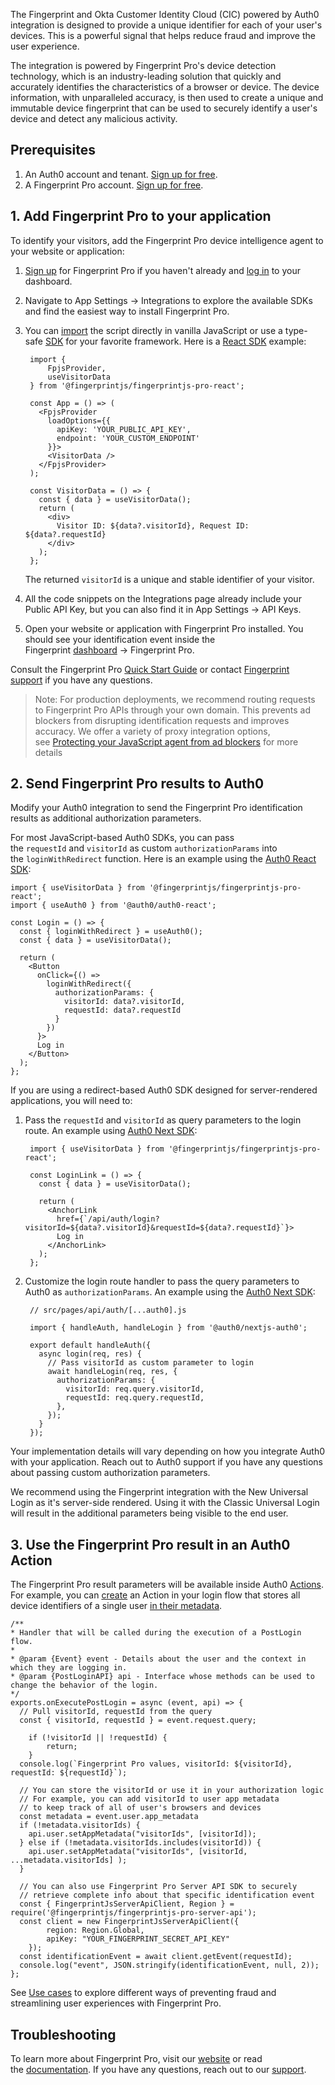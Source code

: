 The Fingerprint and Okta Customer Identity Cloud (CIC) powered by Auth0 integration is designed to provide a unique identifier for each of your user's devices. This is a powerful signal that helps reduce fraud and improve the user experience.

The integration is powered by Fingerprint Pro's device detection technology, which is an industry-leading solution that quickly and accurately identifies the characteristics of a browser or device. The device information, with unparalleled accuracy, is then used to create a unique and immutable device fingerprint that can be used to securely identify a user's device and detect any malicious activity.

Prerequisites
-------------

1.  An Auth0 account and tenant. [Sign up for free](https://auth0.com/signup).
2.  A Fingerprint Pro account. [Sign up for free](https://dashboard.fingerprint.com/signup/).

1\. Add Fingerprint Pro to your application
-------------------------------------------

To identify your visitors, add the Fingerprint Pro device intelligence agent to your website or application:

1.  [Sign up](https://dashboard.fingerprint.com/signup) for Fingerprint Pro if you haven't already and [log in](https://dashboard.fingerprint.com/login) to your dashboard.

2.  Navigate to App Settings → Integrations to explore the available SDKs and find the easiest way to install Fingerprint Pro.

3.  You can [import](https://dev.fingerprint.com/docs/js-agent#installing-the-agent--quick-usage-examples) the script directly in vanilla JavaScript or use a type-safe [SDK](https://dev.fingerprint.com/docs/frontend-libraries) for your favorite framework. Here is a [React SDK](https://github.com/fingerprintjs/fingerprintjs-pro-react) example:

    ```
     import {
         FpjsProvider,
         useVisitorData
     } from '@fingerprintjs/fingerprintjs-pro-react';

     const App = () => (
       <FpjsProvider
         loadOptions={{
           apiKey: 'YOUR_PUBLIC_API_KEY',
           endpoint: 'YOUR_CUSTOM_ENDPOINT'
         }}>
         <VisitorData />
       </FpjsProvider>
     );

     const VisitorData = () => {
       const { data } = useVisitorData();
       return (
         <div>
           Visitor ID: ${data?.visitorId}, Request ID: ${data?.requestId}
         </div>
       );
     };
    ```

    The returned `visitorId` is a unique and stable identifier of your visitor.

4.  All the code snippets on the Integrations page already include your Public API Key, but you can also find it in App Settings → API Keys.

5.  Open your website or application with Fingerprint Pro installed. You should see your identification event inside the Fingerprint [dashboard](https://dashboard.fingerprint.com/) → Fingerprint Pro.

Consult the Fingerprint Pro [Quick Start Guide](https://dev.fingerprint.com/docs/quick-start-guide) or contact [Fingerprint support](https://fingerprint.com/support/) if you have any questions.

> Note: For production deployments, we recommend routing requests to Fingerprint Pro APIs through your own domain. This prevents ad blockers from disrupting identification requests and improves accuracy. We offer a variety of proxy integration options, see [Protecting your JavaScript agent from ad blockers](https://dev.fingerprint.com/docs/protecting-the-javascript-agent-from-adblockers) for more details

2\. Send Fingerprint Pro results to Auth0
-----------------------------------------

Modify your Auth0 integration to send the Fingerprint Pro identification results as additional authorization parameters.

For most JavaScript-based Auth0 SDKs, you can pass the `requestId` and `visitorId` as custom `authorizationParams` into the `loginWithRedirect` function. Here is an example using the [Auth0 React SDK](https://auth0.com/docs/libraries/auth0-react):

```
import { useVisitorData } from '@fingerprintjs/fingerprintjs-pro-react';
import { useAuth0 } from '@auth0/auth0-react';

const Login = () => {
  const { loginWithRedirect } = useAuth0();
  const { data } = useVisitorData();

  return (
    <Button
      onClick={() =>
        loginWithRedirect({
          authorizationParams: {
            visitorId: data?.visitorId,
            requestId: data?.requestId
          }
        })
      }>
      Log in
    </Button>
  );
};
```

If you are using a redirect-based Auth0 SDK designed for server-rendered applications, you will need to:

1.  Pass the `requestId` and `visitorId` as query parameters to the login route. An example using [Auth0 Next SDK](https://auth0.com/docs/quickstart/webapp/nextjs/01-login):

    ```
     import { useVisitorData } from '@fingerprintjs/fingerprintjs-pro-react';

     const LoginLink = () => {
       const { data } = useVisitorData();

       return (
         <AnchorLink
           href={`/api/auth/login?visitorId=${data?.visitorId}&requestId=${data?.requestId}`}>
           Log in
         </AnchorLink>
       );
     };
    ```

2.  Customize the login route handler to pass the query parameters to Auth0 as `authorizationParams`. An example using the [Auth0 Next SDK](https://auth0.com/docs/quickstart/webapp/nextjs/01-login):

    ```
     // src/pages/api/auth/[...auth0].js

     import { handleAuth, handleLogin } from '@auth0/nextjs-auth0';

     export default handleAuth({
       async login(req, res) {
         // Pass visitorId as custom parameter to login
         await handleLogin(req, res, {
           authorizationParams: {
             visitorId: req.query.visitorId,
             requestId: req.query.requestId,
           },
         });
       }
     });
    ```

Your implementation details will vary depending on how you integrate Auth0 with your application. Reach out to Auth0 support if you have any questions about passing custom authorization parameters.

We recommend using the Fingerprint integration with the New Universal Login as it's server-side rendered. Using it with the Classic Universal Login will result in the additional parameters being visible to the end user.

3\. Use the Fingerprint Pro result in an Auth0 Action
-----------------------------------------------------

The Fingerprint Pro result parameters will be available inside Auth0 [Actions](https://auth0.com/docs/customize/actions/actions-overview). For example, you can [create](https://auth0.com/docs/customize/actions/write-your-first-action) an Action in your login flow that stores all device identifiers of a single user [in their metadata](https://auth0.com/docs/customize/actions/flows-and-triggers/login-flow#enrich-the-user-profile).

```
/**
* Handler that will be called during the execution of a PostLogin flow.
*
* @param {Event} event - Details about the user and the context in which they are logging in.
* @param {PostLoginAPI} api - Interface whose methods can be used to change the behavior of the login.
*/
exports.onExecutePostLogin = async (event, api) => {
  // Pull visitorId, requestId from the query
  const { visitorId, requestId } = event.request.query;

    if (!visitorId || !requestId) {
        return;
    }
  console.log(`Fingerprint Pro values, visitorId: ${visitorId}, requestId: ${requestId}`);

  // You can store the visitorId or use it in your authorization logic
  // For example, you can add visitorId to user app metadata
  // to keep track of all of user's browsers and devices
  const metadata = event.user.app_metadata
  if (!metadata.visitorIds) {
    api.user.setAppMetadata("visitorIds", [visitorId]);
  } else if (!metadata.visitorIds.includes(visitorId)) {
    api.user.setAppMetadata("visitorIds", [visitorId, ...metadata.visitorIds] );
  }

  // You can also use Fingerprint Pro Server API SDK to securely
  // retrieve complete info about that specific identification event
  const { FingerprintJsServerApiClient, Region } = require('@fingerprintjs/fingerprintjs-pro-server-api');
  const client = new FingerprintJsServerApiClient({
        region: Region.Global,
        apiKey: "YOUR_FINGERPRINT_SECRET_API_KEY"
    });
  const identificationEvent = await client.getEvent(requestId);
  console.log("event", JSON.stringify(identificationEvent, null, 2));
};
```

See [Use cases](https://fingerprint.com/use-cases/) to explore different ways of preventing fraud and streamlining user experiences with Fingerprint Pro.

Troubleshooting
---------------

To learn more about Fingerprint Pro, visit our [website](https://fingerprint.com/) or read the [documentation](https://dev.fingerprint.com/docs). If you have any questions, reach out to our [support](https://fingerprint.com/support/).